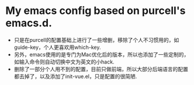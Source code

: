 # My emacs config based on purcell's emacs.d.
  * 只是在purcell的配置基础上进行了一些增删，移除了个人不习惯用的，如guide-key，个人更喜欢用which-key.
  * 另外，emacs使用的是专门为Mac优化后的版本，所以也添加了一些定制的，如输入命令则自动切换中文为英文的小hack.
  * 删除了一部分个人用不到的配置，目前只做前端，所以大部分后端语言的配置都去掉了，以及添加了init-vue.el，只是配置的很简陋.
